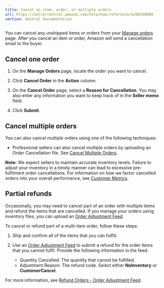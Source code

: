 ```yaml
---
title: Cancel an item, order, or multiple orders
url: https://sellercentral.amazon.com/help/hub/reference/G200198080
section: General Documentation
---
```


You can cancel any unshipped items or orders from your [Manage
orders](/gp/orders-v2/list/) page. After you cancel an item or order, Amazon
will send a cancellation email to the buyer.

## Cancel one order

  1. On the **Manage Orders** page, locate the order you want to cancel.

  2. Click **Cancel Order** in the **Action** column.

  3. On the **Cancel Order** page, select a **Reason for Cancellation**. You may also enter any information you want to keep track of in the **Seller memo** field.

  4. Click **Submit**.

## Cancel multiple orders

You can also cancel multiple orders using one of the following techniques:

  * Professional sellers can also cancel multiple orders by uploading an Order Cancellation file. See [Cancel Multiple Orders](/gp/help/50791).

**Note:** We expect sellers to maintain accurate inventory levels. Failure to
adjust your inventory in a timely manner can lead to excessive pre-fulfilment
order cancellations. For information on how we factor cancelled orders into
your overall performance, see [Customer Metrics](/gp/help/200205250).

## Partial refunds

Occasionally, you may need to cancel part of an order with multiple items and
refund the items that are cancelled. If you manage your orders using inventory
files, you can upload an [Order Adjustment Feed](/gp/help/1611).

To cancel or refund part of a multi-item order, follow these steps:

  1. Ship and confirm all of the items that you can fulfill.

  2. Use an [Order Adjustment Feed](/gp/help/200387280) to submit a refund for the order items that you cannot fulfil. Provide the following information in the feed: 
     * Quantity Cancelled: The quantity that cannot be fulfilled.
     * Adjustment Reason: The refund code. Select either **NoInventory** or **CustomerCancel**.

For more information, see [Refund Orders - Order Adjustment
Feed](/gp/help/200387280).

